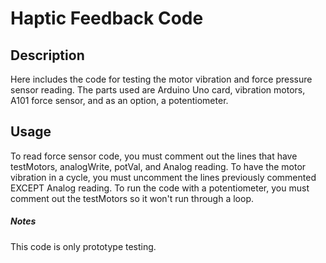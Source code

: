 # Haptic Feedback Code



## Description

Here includes the code for testing the motor vibration and force pressure sensor reading. The parts used are Arduino Uno card, vibration motors, A101 force sensor, and as an option, a potentiometer.

## Usage

To read force sensor code, you must comment out the lines that have testMotors, analogWrite, potVal, and Analog reading. To have the motor vibration in a cycle, you must uncomment the lines previously commented EXCEPT Analog reading. To run the code with a potentiometer, you must comment out the testMotors so it won't run through a loop.

##### Notes
This code is only prototype testing. 